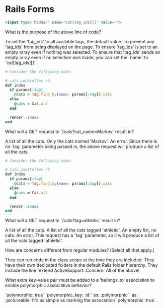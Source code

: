 # Rails Forms

```html
<input type='hidden' name='cat[tag_ids][]' value=''>
```

<quiz>
  <question>
  <p>What is the purpose of the above line of code?</p>
    <answer>To set the 'tag_ids' to all available tags, the default value.</answer>
    <answer>To prevent any 'tag_ids' from being displayed on the page.</answer>
    <answer correct>To ensure 'tag_ids' is set to an empty array even if nothing was selected.</answer>
    <explanation>To ensure that 'tag_ids' sends an empty array even if no selection was made, you can set the `name` to `cat[tag_ids][]`. </explanation>
  </question>
</quiz>

```ruby
# Consider the following code:

# cats_controller.rb
def index
  if params[:tag]
    @cats = Tag.find_by(name: params[:tag]).cats
  else
    @cats = Cat.all
  end

  render :index
end
```

<quiz>
  <question>
  <p>What will a GET request to `/cats?cat_name=Markov` result in?</p>
    <answer correct>A list of all the cats.</answer>
    <answer>Only the cats named 'Markov'.</answer>
    <answer>An error.</answer>
    <explanation>Since there is no `tag` parameter being passed in, the above request will produce a list of all the cats.</explanation>
  </question>
</quiz>

```ruby
# Consider the following code:

# cats_controller.rb
def index
  if params[:tag]
    @cats = Tag.find_by(name: params[:tag]).cats
  else
    @cats = Cat.all
  end

  render :index
end
```

<quiz>
  <question>
  <p>What will a GET request to `/cats?tag=athletic` result in?</p>
    <answer>A list of all the cats.</answer>
    <answer correct>A list of all the cats tagged 'athletic'.</answer>
    <answer> An empty list, no cats.</answer>
    <answer> An error.</answer>
    <explanation>This request has a `tag` parameter, so it will produce a list of all the cats tagged 'athletic'.</explanation>
  </question>
</quiz>

<quiz>
  <question multiple>
  <p>How are concerns different from regular modules? (Select all that apply.)</p>
    <answer correct>They can run code in the class scope at the time they are included.</answer>
    <answer correct>They have their own dedicated folders in the default Rails folder hierarchy.</answer>
    <answer correct>They include the line 'extend ActiveSupport::Concern'</answer>
    <explanation>All of the above!</explanation>
  </question>
</quiz>

<quiz>
  <question>
  <p>What extra key-value pair must be added to a 'belongs_to' association to enable polymorphic associative behavior?</p>
    <answer correct>`polymorphic: true`</answer>
    <answer>`polymorphic_key: :id`</answer>
    <answer>`as: :polymorphic`</answer>
    <answer>`as: :pictureable`</answer>
    <explanation>It's as simple as marking the association `polymorphic: true`.</explanation>
  </question>
</quiz>

